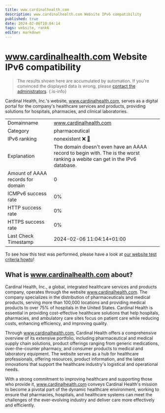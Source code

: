 ```yaml
---
title: www.cardinalhealth.com
description: www.cardinalhealth.com Website IPv6 compatibility
published: true
date: 2024-02-06T10:04:14
tags: website, rank6
editor: markdown
---
```


# www.cardinalhealth.com Website IPv6 compatibility

> The results shown here are accumulated by automation. If you're convinced the displayed data is wrong, please [contact the administrators](/howto/chat). 
{.is-info}

Cardinal Health, Inc.'s website, www.cardinalhealth.com, serves as a digital portal for the company's healthcare services and products, providing solutions for hospitals, pharmacies, and clinical laboratories.


|   |   |
| - | - |
| Domainname | www.cardinalhealth.com
| Category | pharmaceutical |
| IPv6 ranking | nonexistent :x: [🔗](/howto/ranking) |
| Explanation | The domain doesn't even have an AAAA record to begin with. The is the worst ranking a webite can get in the IPv6 database. |
| Amount of AAAA records for domain | 0 |
| ICMPv6 success rate | 0%|
| HTTP success rate | 0% |
| HTTPS success rate | 0% |
| Last Check Timestamp | 2024-02-06 11:04:14+01:00 |

To see how this test was performed, please have a look at [our website test criteria howto](/howto/testcriteria/website)!


## What is www.cardinalhealth.com about?
Cardinal Health, Inc., a global, integrated healthcare services and products company, operates through the website www.cardinalhealth.com. The company specializes in the distribution of pharmaceuticals and medical products, serving more than 100,000 locations and providing medical products to over 75% of hospitals in the United States. Cardinal Health is essential in providing cost-effective healthcare solutions that help hospitals, pharmacies, and ambulatory care sites focus on patient care while reducing costs, enhancing efficiency, and improving quality.

Through www.cardinalhealth.com, Cardinal Health offers a comprehensive overview of its extensive portfolio, including pharmaceutical and medical supply chain solutions, product offerings ranging from generic medications, over-the-counter pharmacy, and consumer products to medical and laboratory equipment. The website serves as a hub for healthcare professionals, offering resources, product information, and the latest innovations that support the healthcare industry's logistical and operational needs.

With a strong commitment to improving healthcare and supporting those who provide it, www.cardinalhealth.com conveys Cardinal Health's mission to become a pivotal part of the dynamic healthcare environment, working to ensure that pharmacies, hospitals, and healthcare systems can meet the challenges of the ever-evolving industry and deliver care more effectively and efficiently.



